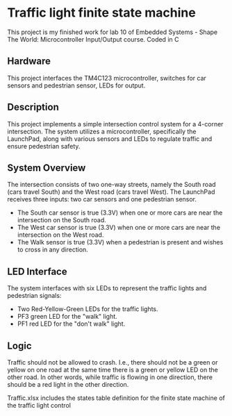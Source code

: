 # Traffic light finite state machine
This project is my finished work for lab 10 of Embedded Systems - Shape The World: Microcontroller Input/Output course. 
Coded in C 

## Hardware
This project interfaces the TM4C123 microcontroller, switches for car sensors and pedestrian sensor, LEDs for output.

## Description 
This project implements a simple intersection control system for a 4-corner intersection. 
The system utilizes a microcontroller, specifically the LaunchPad, along with various sensors and LEDs to regulate traffic and ensure pedestrian safety.

## System Overview
The intersection consists of two one-way streets, namely the South road (cars travel South) and the West road (cars travel West). 
The LaunchPad receives three inputs: two car sensors and one pedestrian sensor.
- The South car sensor is true (3.3V) when one or more cars are near the intersection on the South road.
- The West car sensor is true (3.3V) when one or more cars are near the intersection on the West road.
- The Walk sensor is true (3.3V) when a pedestrian is present and wishes to cross in any direction.

## LED Interface
The system interfaces with six LEDs to represent the traffic lights and pedestrian signals:
- Two Red-Yellow-Green LEDs for the traffic lights.
- PF3 green LED for the "walk" light.
- PF1 red LED for the "don't walk" light.

## Logic
Traffic should not be allowed to crash. I.e., there should not be a green or yellow on one road at the same time there is a green or  yellow LED on the other road. In other words, while traffic is flowing in one direction, there should be a red light in the other direction.

 Traffic.xlsx includes the states table definition for the finite state machine of the traffic light control
